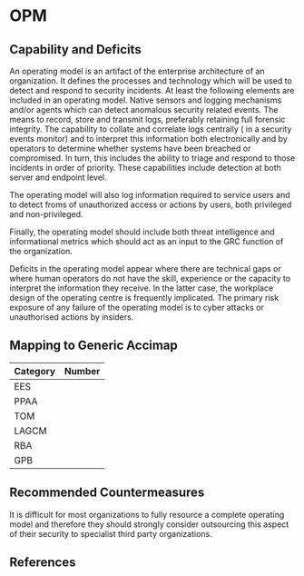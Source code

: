 # OPM

## Capability and Deficits
An operating model is an artifact of the enterprise architecture of an organization.  It defines the processes and technology which will be used to detect and respond
to security incidents.  At least the following elements are included in an operating model.  Native sensors and logging mechanisms and/or agents which can detect anomalous
security related events.  The means to record, store and transmit logs, preferably retaining full forensic integrity. The capability to collate and correlate logs centrally (
in a security events monitor) and to interpret this information both electronically and by operators to determine whether systems have been breached or compromised.  In turn, this
includes the ability to triage and respond to those incidents in order of priority.  These capabilities include detection at both server and endpoint level.

The operating model will also log information required to service users and to detect froms of unauthorized access or actions by users, both privileged and non-privileged.

Finally, the operating model should include both threat intelligence and informational metrics which should act as an input to the GRC function of the organization.

Deficits in the operating model appear where there are technical gaps or where human operators do not have the skill, experience or the capacity to interpret the information 
they receive.  In the latter case, the workplace design of the operating centre is frequently implicated.  The primary risk exposure of any failure of the operating model is to 
cyber attacks or unauthorised actions by insiders.

## Mapping to Generic Accimap

|Category | Number |
| --- | --- |
|EES     |      |
|PPAA  | |
|TOM   ||
|LAGCM ||
|RBA   ||
|GPB   ||

## Recommended Countermeasures

It is difficult for most organizations to fully resource a complete operating model and therefore they should strongly consider outsourcing this aspect of their security to 
specialist third party organizations.

## References
